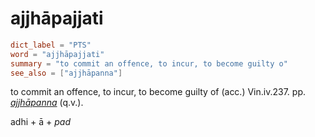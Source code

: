 # ajjhāpajjati

``` toml
dict_label = "PTS"
word = "ajjhāpajjati"
summary = "to commit an offence, to incur, to become guilty o"
see_also = ["ajjhāpanna"]
```

to commit an offence, to incur, to become guilty of (acc.) Vin.iv.237. pp. *[ajjhāpanna](ajjhāpanna.md)* (q.v.).

adhi \+ ā \+ *pad*


